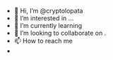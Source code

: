 - 👋 Hi, I’m @cryptolopata
- 👀 I’m interested in ...
- 🌱 I’m currently learning 
- 💞️ I’m looking to collaborate on .
- 📫 How to reach me
- 

